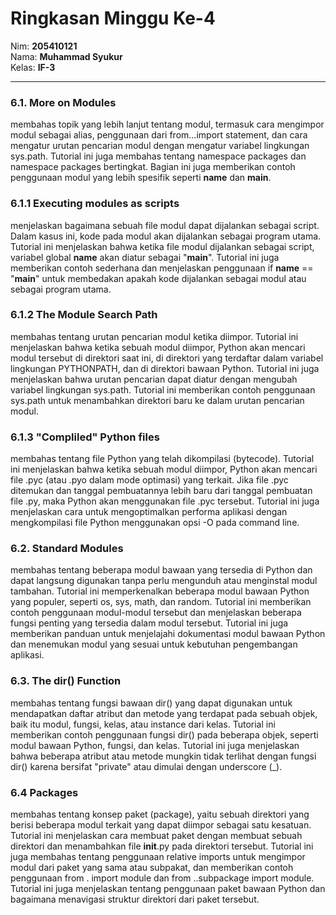 # Ringkasan Minggu Ke-4
Nim: **205410121**<br>
Nama: **Muhammad Syukur**<br>
Kelas: **IF-3**
___

### 6.1. More on Modules <br>
membahas topik yang lebih lanjut tentang modul, termasuk cara mengimpor modul sebagai alias, penggunaan dari from...import statement, dan cara mengatur urutan pencarian modul dengan mengatur variabel lingkungan sys.path. Tutorial ini juga membahas tentang namespace packages dan namespace packages bertingkat. Bagian ini juga memberikan contoh penggunaan modul yang lebih spesifik seperti __name__ dan __main__.

### 6.1.1 Executing modules as scripts <br>
menjelaskan bagaimana sebuah file modul dapat dijalankan sebagai script. Dalam kasus ini, kode pada modul akan dijalankan sebagai program utama. Tutorial ini menjelaskan bahwa ketika file modul dijalankan sebagai script, variabel global __name__ akan diatur sebagai "__main__". Tutorial ini juga memberikan contoh sederhana dan menjelaskan penggunaan if __name__ == "__main__" untuk membedakan apakah kode dijalankan sebagai modul atau sebagai program utama.

### 6.1.2 The Module Search Path <br>
membahas tentang urutan pencarian modul ketika diimpor. Tutorial ini menjelaskan bahwa ketika sebuah modul diimpor, Python akan mencari modul tersebut di direktori saat ini, di direktori yang terdaftar dalam variabel lingkungan PYTHONPATH, dan di direktori bawaan Python. Tutorial ini juga menjelaskan bahwa urutan pencarian dapat diatur dengan mengubah variabel lingkungan sys.path. Tutorial ini memberikan contoh penggunaan sys.path untuk menambahkan direktori baru ke dalam urutan pencarian modul.

### 6.1.3 "Compliled" Python files <br>
membahas tentang file Python yang telah dikompilasi (bytecode). Tutorial ini menjelaskan bahwa ketika sebuah modul diimpor, Python akan mencari file .pyc (atau .pyo dalam mode optimasi) yang terkait. Jika file .pyc ditemukan dan tanggal pembuatannya lebih baru dari tanggal pembuatan file .py, maka Python akan menggunakan file .pyc tersebut. Tutorial ini juga menjelaskan cara untuk mengoptimalkan performa aplikasi dengan mengkompilasi file Python menggunakan opsi -O pada command line.

### 6.2. Standard Modules
membahas tentang beberapa modul bawaan yang tersedia di Python dan dapat langsung digunakan tanpa perlu mengunduh atau menginstal modul tambahan. Tutorial ini memperkenalkan beberapa modul bawaan Python yang populer, seperti os, sys, math, dan random. Tutorial ini memberikan contoh penggunaan modul-modul tersebut dan menjelaskan beberapa fungsi penting yang tersedia dalam modul tersebut. Tutorial ini juga memberikan panduan untuk menjelajahi dokumentasi modul bawaan Python dan menemukan modul yang sesuai untuk kebutuhan pengembangan aplikasi.

### 6.3. The dir() Function
membahas tentang fungsi bawaan dir() yang dapat digunakan untuk mendapatkan daftar atribut dan metode yang terdapat pada sebuah objek, baik itu modul, fungsi, kelas, atau instance dari kelas. Tutorial ini memberikan contoh penggunaan fungsi dir() pada beberapa objek, seperti modul bawaan Python, fungsi, dan kelas. Tutorial ini juga menjelaskan bahwa beberapa atribut atau metode mungkin tidak terlihat dengan fungsi dir() karena bersifat "private" atau dimulai dengan underscore (_).

### 6.4 Packages
membahas tentang konsep paket (package), yaitu sebuah direktori yang berisi beberapa modul terkait yang dapat diimpor sebagai satu kesatuan. Tutorial ini menjelaskan cara membuat paket dengan membuat sebuah direktori dan menambahkan file __init__.py pada direktori tersebut. Tutorial ini juga membahas tentang penggunaan relative imports untuk mengimpor modul dari paket yang sama atau subpakat, dan memberikan contoh penggunaan from . import module dan from ..subpackage import module. Tutorial ini juga menjelaskan tentang penggunaan paket bawaan Python dan bagaimana menavigasi struktur direktori dari paket tersebut.

